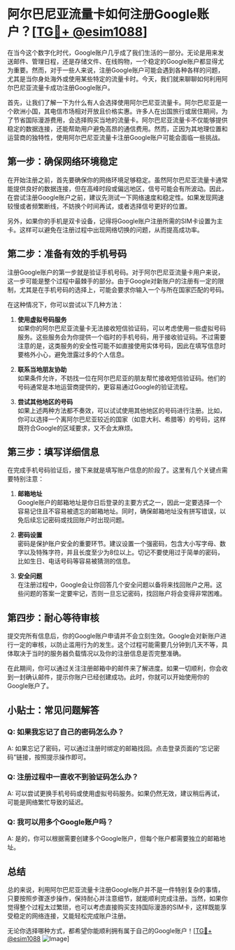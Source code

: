 # 阿尔巴尼亚流量卡如何注册Google账户？[[TG💪+ @esim1088](https://t.me/s/esim1088)]

在当今这个数字化时代，Google账户几乎成了我们生活的一部分。无论是用来发送邮件、管理日程，还是存储文件、在线购物，一个稳定的Google账户都显得尤为重要。然而，对于一些人来说，注册Google账户可能会遇到各种各样的问题，尤其是当你身处海外或使用某些特定的流量卡时。今天，我们就来聊聊如何利用阿尔巴尼亚流量卡成功注册Google账户。

首先，让我们了解一下为什么有人会选择使用阿尔巴尼亚流量卡。阿尔巴尼亚是一个欧洲小国，其电信市场相对开放且价格实惠。许多人在出国旅行或居住期间，为了节省国际漫游费用，会选择购买当地的流量卡。阿尔巴尼亚流量卡不仅能够提供稳定的数据连接，还能帮助用户避免高昂的通信费用。然而，正因为其地理位置和运营商的独特性，使用阿尔巴尼亚流量卡注册Google账户可能会面临一些挑战。

## 第一步：确保网络环境稳定

在开始注册之前，首先要确保你的网络环境足够稳定。虽然阿尔巴尼亚流量卡通常能提供良好的数据连接，但在高峰时段或偏远地区，信号可能会有所波动。因此，在尝试注册Google账户之前，建议先测试一下网络速度和稳定性。如果发现网速较慢或者频繁断线，不妨换个时间再试，或者选择信号更好的位置。

另外，如果你的手机是双卡设备，记得将Google账户注册所需的SIM卡设置为主卡。这样可以避免在注册过程中出现网络切换的问题，从而提高成功率。

## 第二步：准备有效的手机号码

注册Google账户的第一步就是验证手机号码。对于阿尔巴尼亚流量卡用户来说，这一步可能是整个过程中最棘手的部分。由于Google对新账户的注册有一定的限制，尤其是在手机号码的选择上，可能会要求你输入一个与所在国家匹配的号码。

在这种情况下，你可以尝试以下几种方法：

1. **使用虚拟号码服务**  
   如果你的阿尔巴尼亚流量卡无法接收短信验证码，可以考虑使用一些虚拟号码服务。这些服务会为你提供一个临时的手机号码，用于接收验证码。不过需要注意的是，这类服务的安全性可能不如直接使用实体号码，因此在填写信息时要格外小心，避免泄露过多的个人信息。

2. **联系当地朋友协助**  
   如果条件允许，不妨找一位在阿尔巴尼亚的朋友帮忙接收短信验证码。他们的号码通常是本地运营商提供的，更容易通过Google的验证流程。

3. **尝试其他地区的号码**  
   如果上述两种方法都不奏效，可以试试使用其他地区的号码进行注册。比如，你可以选择一个离阿尔巴尼亚较近的国家（如意大利、希腊等）的号码，这样既符合Google的区域要求，又不会太麻烦。

## 第三步：填写详细信息

在完成手机号码验证后，接下来就是填写账户信息的阶段了。这里有几个关键点需要特别注意：

1. **邮箱地址**  
   Google账户的邮箱地址是你日后登录的主要方式之一，因此一定要选择一个容易记住且不容易被遗忘的邮箱地址。同时，确保邮箱地址没有拼写错误，以免后续忘记密码或找回账户时出现问题。

2. **密码设置**  
   密码是保护账户安全的重要环节。建议设置一个强密码，包含大小写字母、数字以及特殊字符，并且长度至少为8位以上。切记不要使用过于简单的密码，比如生日、电话号码等容易被猜测的信息。

3. **安全问题**  
   在注册过程中，Google会让你回答几个安全问题以备将来找回账户之用。这些问题的答案一定要牢记，否则一旦忘记密码，找回账户将会变得非常困难。

## 第四步：耐心等待审核

提交完所有信息后，你的Google账户申请并不会立刻生效。Google会对新账户进行一定的审核，以防止滥用行为的发生。这个过程可能需要几分钟到几天不等，具体取决于当时的服务器负载情况以及你的注册信息是否完整准确。

在此期间，你可以通过关注注册邮箱中的邮件来了解进度。如果一切顺利，你会收到一封确认邮件，提示你账户已经创建成功。此时，你就可以开始使用你的Google账户了。

## 小贴士：常见问题解答

### Q: 如果我忘记了自己的密码怎么办？
A: 如果忘记了密码，可以通过注册时绑定的邮箱找回。点击登录页面的“忘记密码”链接，按照提示操作即可。

### Q: 注册过程中一直收不到验证码怎么办？
A: 可以尝试更换手机号码或使用虚拟号码服务。如果仍然无效，建议稍后再试，可能是网络繁忙导致的延迟。

### Q: 我可以用多个Google账户吗？
A: 是的，你可以根据需要创建多个Google账户，但每个账户都需要独立的邮箱地址。

## 总结

总的来说，利用阿尔巴尼亚流量卡注册Google账户并不是一件特别复杂的事情，只要按照步骤逐步操作，保持耐心并注意细节，就能顺利完成注册。当然，如果你觉得整个过程太过繁琐，也可以考虑直接购买支持国际漫游的SIM卡，这样既能享受稳定的网络连接，又能轻松完成账户注册。

无论你选择哪种方式，都希望你能顺利拥有属于自己的Google账户！[[TG💪+ @esim1088](https://t.me/s/esim1088) ![Image](https://i.postimg.cc/4NQfJmqS/Snipaste-2025-05-13-00-14-12.png)]